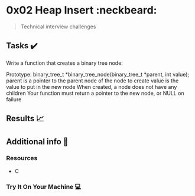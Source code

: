 # 0x02 Heap Insert :neckbeard:

> Technical interview challenges

## Tasks :heavy_check_mark:

Write a function that creates a binary tree node:

Prototype: binary_tree_t *binary_tree_node(binary_tree_t *parent, int value);
parent is a pointer to the parent node of the node to create
value is the value to put in the new node
When created, a node does not have any children
Your function must return a pointer to the new node, or NULL on failure

## Results :chart_with_upwards_trend:


## Additional info :construction:
### Resources

- C


### Try It On Your Machine :computer:
```
